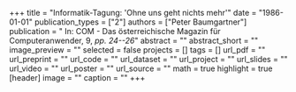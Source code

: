 +++
title = "Informatik-Tagung: 'Ohne uns geht nichts mehr'"
date = "1986-01-01"
publication_types = ["2"]
authors = ["Peter Baumgartner"]
publication = " In: COM - Das österreichische Magazin für Computeranwender, 9, _pp. 24--26_"
abstract = ""
abstract_short = ""
image_preview = ""
selected = false
projects = []
tags = []
url_pdf = ""
url_preprint = ""
url_code = ""
url_dataset = ""
url_project = ""
url_slides = ""
url_video = ""
url_poster = ""
url_source = ""
math = true
highlight = true
[header]
image = ""
caption = ""
+++
